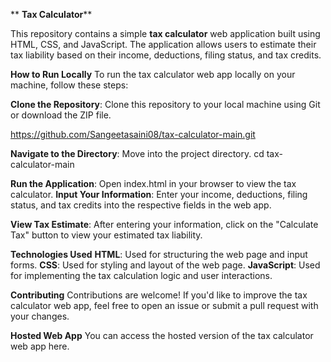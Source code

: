 **                                                                       **Tax Calculator****

This repository contains a simple **tax calculator** web application built using HTML, CSS, and JavaScript. The application allows users to estimate their tax liability based on their income, deductions, filing status, and tax credits.

**How to Run Locally**
To run the tax calculator web app locally on your machine, follow these steps:

**Clone the Repository**: Clone this repository to your local machine using Git or download the ZIP file.

https://github.com/Sangeetasaini08/tax-calculator-main.git

**Navigate to the Directory**: Move into the project directory.
cd tax-calculator-main

**Run the Application**: Open index.html in your browser to view the tax calculator.
**Input Your Information**: Enter your income, deductions, filing status, and tax credits into the respective fields in the web app.

**View Tax Estimate**: After entering your information, click on the "Calculate Tax" button to view your estimated tax liability.

**Technologies Used**
**HTML**: Used for structuring the web page and input forms.
**CSS**: Used for styling and layout of the web page.
**JavaScript**: Used for implementing the tax calculation logic and user interactions.

**Contributing**
Contributions are welcome! If you'd like to improve the tax calculator web app, feel free to open an issue or submit a pull request with your changes.

**Hosted Web App**
You can access the hosted version of the tax calculator web app here.






